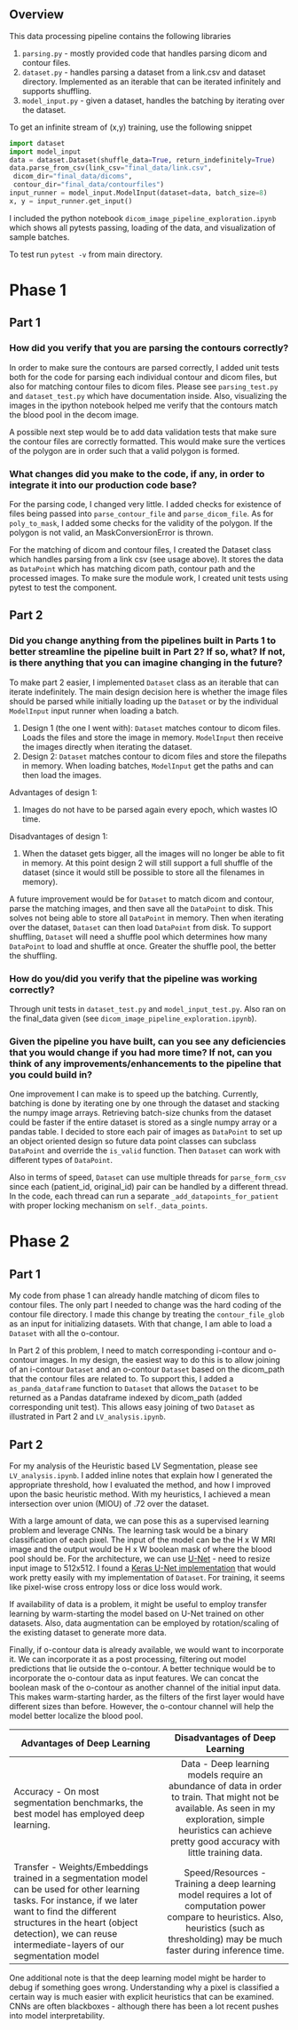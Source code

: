 ## Overview ##  
This data processing pipeline contains the following libraries  
  
1. `parsing.py` - mostly provided code that handles parsing dicom and contour files.  
1. `dataset.py` - handles parsing a dataset from a link.csv and dataset directory. Implemented as an iterable that can be iterated infinitely and supports shuffling.  
1. `model_input.py` - given a dataset, handles the batching by iterating over the dataset.  
  
To get an infinite stream of (x,y) training, use the following snippet  
  
```python  
import dataset  
import model_input  
data = dataset.Dataset(shuffle_data=True, return_indefinitely=True)  
data.parse_from_csv(link_csv="final_data/link.csv",   
 dicom_dir="final_data/dicoms",   
 contour_dir="final_data/contourfiles")  
input_runner = model_input.ModelInput(dataset=data, batch_size=8)  
x, y = input_runner.get_input()  
```  
  
I included the python notebook `dicom_image_pipeline_exploration.ipynb` which shows all pytests passing, loading of the data, and visualization of sample batches.  
  
To test run `pytest -v` from main directory.  
  
# Phase 1 #  
## Part 1 ##  
### How did you verify that you are parsing the contours correctly? ###  
In order to make sure the contours are parsed correctly, I added unit tests both for the code for parsing each individual contour and dicom files, but also for matching contour files to dicom files. Please see `parsing_test.py` and `dataset_test.py` which have documentation inside. Also, visualizing the images in the ipython notebook helped me verify that the contours match the blood pool in the decom image.   
  
A possible next step would be to add data validation tests that make sure the contour files are correctly formatted. This would make sure the vertices of the polygon are in order such that a valid polygon is formed.  
  
### What changes did you make to the code, if any, in order to integrate it into our production code base? ###  
For the parsing code, I changed very little. I added checks for existence of files being passed into `parse_contour_file` and `parse_dicom_file`. As for `poly_to_mask`, I added some checks for the validity of the polygon. If the polygon is not valid, an MaskConversionError is thrown.  
  
For the matching of dicom and contour files, I created the Dataset class which handles parsing from a link csv (see usage above). It stores the data as `DataPoint` which has matching dicom path, contour path and the processed images. To make sure the module work, I created unit tests using pytest to test the component.  
  
## Part 2 ##  
### Did you change anything from the pipelines built in Parts 1 to better streamline the pipeline built in Part 2? If so, what? If not, is there anything that you can imagine changing in the future? ###  
To make part 2 easier, I implemented `Dataset` class as an iterable that can iterate indefinitely. The main design decision here is whether the image files should be parsed while initially loading up the `Dataset` or by the individual `ModelInput` input runner when loading a batch.   
  
1. Design 1 (the one I went with): `Dataset` matches contour to dicom files. Loads the files and store the image in memory. `ModelInput` then receive the images directly when iterating the dataset.  
1. Design 2: `Dataset` matches contour to dicom files and store the filepaths in memory. When loading batches, `ModelInput` get the paths and can then load the images.  
  
Advantages of design 1:  
1. Images do not have to be parsed again every epoch, which wastes IO time.   
  
Disadvantages of design 1:  
1. When the dataset gets bigger, all the images will no longer be able to fit in memory. At this point design 2 will still support a full shuffle of the dataset (since it would still be possible to store all the filenames in memory).  
  
A future improvement would be for `Dataset` to match dicom and contour, parse the matching images, and then save all the `DataPoint` to disk. This solves not being able to store all `DataPoint` in memory. Then when iterating over the dataset, `Dataset` can then load `DataPoint` from disk. To support shuffling, `Dataset` will need a shuffle pool which determines how many `DataPoint` to load and shuffle at once. Greater the shuffle pool, the better the shuffling.   
  
### How do you/did you verify that the pipeline was working correctly? ###  
Through unit tests in `dataset_test.py` and `model_input_test.py`. Also ran on the final_data given (see `dicom_image_pipeline_exploration.ipynb`).  
  
### Given the pipeline you have built, can you see any deficiencies that you would change if you had more time? If not, can you think of any improvements/enhancements to the pipeline that you could build in? ###  
One improvement I can make is to speed up the batching. Currently, batching is done by iterating one by one through the dataset and stacking the numpy image arrays. Retrieving batch-size chunks from the dataset could be faster if the entire dataset is stored as a single numpy array or a pandas table. I decided to store each pair of images as `DataPoint` to set up an object oriented design so future data point classes can subclass `DataPoint` and override the `is_valid` function. Then `Dataset` can work with different types of `DataPoint`.   
  
Also in terms of speed, `Dataset` can use multiple threads for `parse_form_csv` since each (patient_id, original_id) pair can be handled by a different thread. In the code, each thread can run a separate `_add_datapoints_for_patient` with proper locking mechanism on `self._data_points`. 
  
# Phase 2 #  
## Part 1 ##  
My code from phase 1 can already handle matching of dicom files to contour files. The only part I needed to change was the hard coding of the contour file directory.  I made this change by treating the `contour_file_glob` as an input for initializing datasets. With that change, I am able to load a `Dataset` with all the o-contour.

In Part 2 of this problem, I need to match corresponding i-contour and o-contour images. In my design, the easiest way to do this is to allow joining of an i-contour `Dataset` and an o-contour `Dataset` based on the dicom_path that the contour files are related to. To support this, I added a `as_panda_dataframe` function to `Dataset` that allows the `Dataset` to be returned as a Pandas dataframe indexed by dicom_path (added corresponding unit test). This allows easy joining of two `Dataset` as illustrated in Part 2 and `LV_analysis.ipynb`. 
  
## Part 2 ##
For my analysis of the Heuristic based LV Segmentation, please see `LV_analysis.ipynb`. I added inline notes that explain how I generated the appropriate threshold, how I evaluated the method, and how I improved upon the basic heuristic method. With my heuristics, I achieved a mean intersection over union (MIOU) of .72 over the dataset.

With a large amount of data, we can pose this as a supervised learning problem and leverage CNNs. The learning task would be a binary classification of each pixel. The input of the model can be the H x W MRI image and the output would be H x W boolean mask of where the blood pool should be. For the architecture, we can use [U-Net](https://arxiv.org/abs/1505.04597)  - need to resize input image to 512x512. I found a [Keras U-Net implementation](https://github.com/zhixuhao/unet) that would work pretty easily with my implementation of `Dataset`. For training, it seems like pixel-wise cross entropy loss or dice loss would work. 

If availability of data is a problem, it might be useful to employ transfer learning by warm-starting the model based on U-Net trained on other datasets. Also, data augmentation can be employed by rotation/scaling of the existing dataset to generate more data.

Finally, if o-contour data is already available, we would want to incorporate it. We can incorporate it as a post processing, filtering out model predictions that lie outside the o-contour. A better technique would be to incorporate the o-contour data as input features. We can concat the boolean mask of the o-contour as another channel of the initial input data. This makes warm-starting harder, as the filters of the first layer would have different sizes than before. However, the o-contour channel will help the model better localize the blood pool.

| Advantages of Deep Learning       | Disadvantages of Deep Learning           
| ------------- |:-------------:| 
| Accuracy - On most segmentation benchmarks, the best model has employed deep learning.     | Data - Deep learning models require an abundance of data in order to train. That might not be available. As seen in my exploration, simple heuristics can achieve pretty good accuracy with little training data.
| Transfer - Weights/Embeddings trained in a segmentation model can be used for other learning tasks. For instance, if we later want to find the different structures in the heart (object detection), we can reuse intermediate-layers of our segmentation model      | Speed/Resources - Training a deep learning model requires a lot of computation power compare to heuristics. Also, heuristics (such as thresholding) may be much faster during inference time. 

One additional note is that the deep learning model might be harder to debug if something goes wrong. Understanding why a pixel is classified a certain way is much easier with explicit heuristics that can be examined. CNNs are often blackboxes - although there has been a lot recent pushes into model interpretability.

